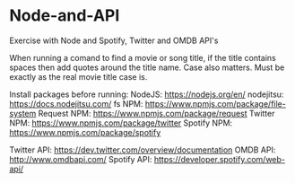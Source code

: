 # Node-and-API
Exercise with Node and Spotify, Twitter and OMDB API's

When running a comand to find a movie or song title, if the title contains spaces then add quotes around the title name.
Case also matters. Must be exactly as the real movie title case is.

Install packages before running:
NodeJS: https://nodejs.org/en/
nodejitsu: https://docs.nodejitsu.com/
fs NPM: https://www.npmjs.com/package/file-system
Request NPM: https://www.npmjs.com/package/request
Twitter NPM: https://www.npmjs.com/package/twitter
Spotify NPM: https://www.npmjs.com/package/spotify

Twitter API: https://dev.twitter.com/overview/documentation
OMDB API: http://www.omdbapi.com/
Spotify API: https://developer.spotify.com/web-api/

